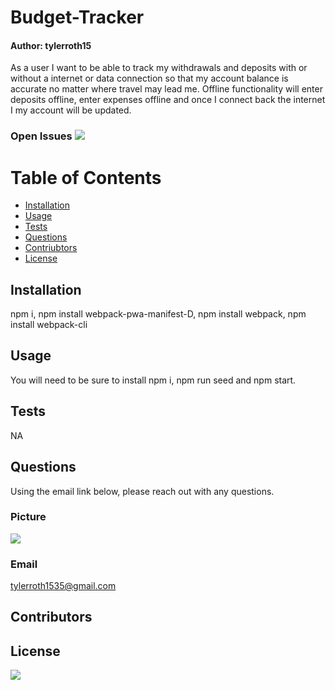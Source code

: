 # Budget-Tracker
#### Author: tylerroth15

As a user I want to be able to track my withdrawals and deposits with or without a internet or data connection so that my account balance is accurate no matter where travel may lead me. Offline functionality will enter deposits offline, enter expenses offline and once I connect back the internet I my account will be updated. 

### Open Issues <img src= "https://img.shields.io/github/issues/tylerroth15/Workout-Tracker">

# Table of Contents
* [Installation](#installation) 
* [Usage](#usage)
* [Tests](#tests)
* [Questions](#questions)
* [Contriubtors](#contributors)
* [License](#license)

## Installation

npm i, npm install webpack-pwa-manifest-D, npm install webpack, npm install webpack-cli

## Usage

You will need to be sure to install npm i, npm run seed and npm start. 

## Tests

NA

## Questions

Using the email link below, please reach out with any questions.

### Picture
<img src="https://avatars0.githubusercontent.com/u/59520608?v=4"> 

### Email

tylerroth1535@gmail.com

## Contributors


## License
<img src="https://img.shields.io/github/license/tylerroth15/Budget-Tracker">

